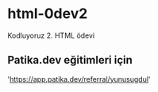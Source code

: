 # html-0dev2
Kodluyoruz 2. HTML ödevi

## Patika.dev eğitimleri için 
'https://app.patika.dev/referral/yunusugdul'
